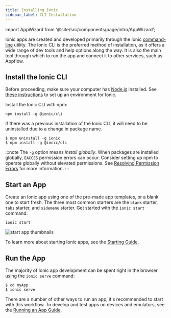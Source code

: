 ```yaml
---
title: Installing Ionic
sidebar_label: CLI Installation
---
```


import AppWizard from '@site/src/components/page/intro/AppWizard';

<head>
  <title>How to Install The Ionic Framework CLI to Build Mobile Apps</title>
  <meta
    name="description"
    content="The Ionic CLI is the preferred method of installation—offering a wide range of dev tools and help options. Learn how to install Ionic and begin building apps."
  />
</head>

Ionic apps are created and developed primarily through the Ionic [command-line](../reference/glossary.md#cli) utility. The Ionic CLI is the preferred method of installation, as it offers a wide range of dev tools and help options along the way. It is also the main tool through which to run the app and connect it to other services, such as Appflow.

<AppWizard />

## Install the Ionic CLI

Before proceeding, make sure your computer has [Node.js](../reference/glossary.md#node) installed. See [these instructions](environment.md) to set up an environment for Ionic.

Install the Ionic CLI with npm:

```shell
npm install -g @ionic/cli
```

If there was a previous installation of the Ionic CLI, it will need to be uninstalled due to a change in package name.

```shell
$ npm uninstall -g ionic
$ npm install -g @ionic/cli

```

:::note
The `-g` option means _install globally_. When packages are installed globally, `EACCES` permission errors can occur.
Consider setting up npm to operate globally without elevated permissions. See [Resolving Permission Errors](../developing/tips.md#resolving-permission-errors) for more information.
:::

## Start an App

Create an Ionic app using one of the pre-made app templates, or a blank one to start fresh. The three most common starters are the `blank` starter, `tabs` starter, and `sidemenu` starter. Get started with the `ionic start` command:

```shell
ionic start
```

![start app thumbnails](/img/installation/start-app-thumbnails.png)

To learn more about starting Ionic apps, see the [Starting Guide](../developing/starting.md).

## Run the App

The majority of Ionic app development can be spent right in the browser using the `ionic serve` command:

```shell
$ cd myApp
$ ionic serve
```

There are a number of other ways to run an app, it's recommended to start with this workflow. To develop and test apps on devices and emulators, see the [Running an App Guide](../developing/previewing.md).
